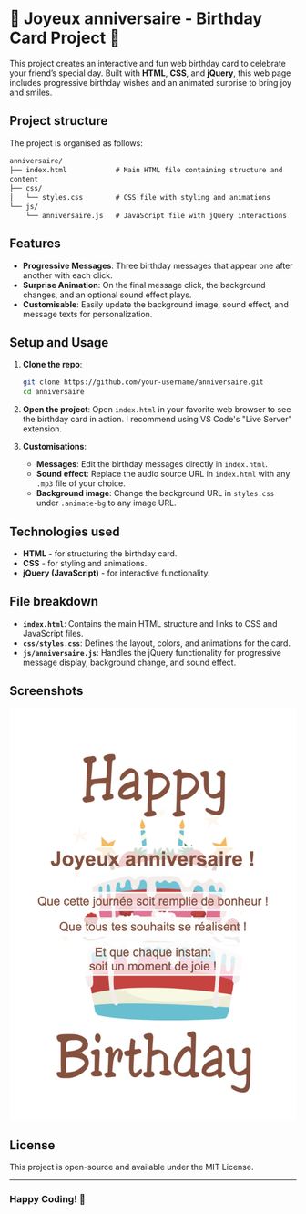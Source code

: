# 🎉 Joyeux anniversaire - Birthday Card Project 🎉

This project creates an interactive and fun web birthday card to celebrate your friend’s special day. Built with **HTML**, **CSS**, and **jQuery**, this web page includes progressive birthday wishes and an animated surprise to bring joy and smiles. 

## Project structure

The project is organised as follows:
```
anniversaire/
├── index.html            # Main HTML file containing structure and content
├── css/
│   └── styles.css        # CSS file with styling and animations
└── js/
    └── anniversaire.js   # JavaScript file with jQuery interactions
```

## Features

- **Progressive Messages**: Three birthday messages that appear one after another with each click.
- **Surprise Animation**: On the final message click, the background changes, and an optional sound effect plays.
- **Customisable**: Easily update the background image, sound effect, and message texts for personalization.

## Setup and Usage

1. **Clone the repo**:
   ```bash
   git clone https://github.com/your-username/anniversaire.git
   cd anniversaire
   ```

2. **Open the project**:
   Open `index.html` in your favorite web browser to see the birthday card in action.
   I recommend using VS Code's "Live Server" extension.

4. **Customisations**:
   - **Messages**: Edit the birthday messages directly in `index.html`.
   - **Sound effect**: Replace the audio source URL in `index.html` with any `.mp3` file of your choice.
   - **Background image**: Change the background URL in `styles.css` under `.animate-bg` to any image URL.

## Technologies used

- **HTML** - for structuring the birthday card.
- **CSS** - for styling and animations.
- **jQuery (JavaScript)** - for interactive functionality.

## File breakdown

- **`index.html`**: Contains the main HTML structure and links to CSS and JavaScript files.
- **`css/styles.css`**: Defines the layout, colors, and animations for the card.
- **`js/anniversaire.js`**: Handles the jQuery functionality for progressive message display, background change, and sound effect.

## Screenshots

![screenshot](source/images/interactive_web_happy_birthday_card_screenshot.png)

## License

This project is open-source and available under the MIT License.

---

### Happy Coding! 🥳
